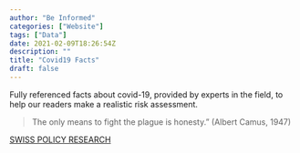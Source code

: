```yaml
---
author: "Be Informed"
categories: ["Website"]
tags: ["Data"]
date: 2021-02-09T18:26:54Z
description: ""
title: "Covid19 Facts"
draft: false
---
```


Fully referenced facts  about covid-19, provided by experts in the field, to help our readers  make a realistic risk assessment.  

> The only means to fight the plague is honesty.” (Albert Camus, 1947)

[SWISS POLICY RESEARCH](https://swprs.org/covid19-facts/)